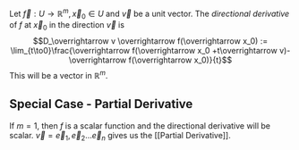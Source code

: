 Let $\overrightarrow f: U\to\mathbb{R}^m, \overrightarrow x_0 \in U$ and $\overrightarrow v$ be a unit vector. The *directional derivative* of $f$ at $\overrightarrow x_0$ in the direction $\overrightarrow v$ is 
$$D_\overrightarrow v \overrightarrow f(\overrightarrow x_0) := \lim_{t\to0}\frac{\overrightarrow f(\overrightarrow x_0 +t\overrightarrow v)-\overrightarrow f(\overrightarrow x_0)}{t}$$
This will be a vector in $\mathbb{R}^m$.
## Special Case - Partial Derivative
If $m=1$, then $f$ is a scalar function and the directional derivative will be scalar.
$\overrightarrow v = \overrightarrow e_1, \overrightarrow e_2\ldots\overrightarrow e_n$ gives us the [[Partial Derivative]].